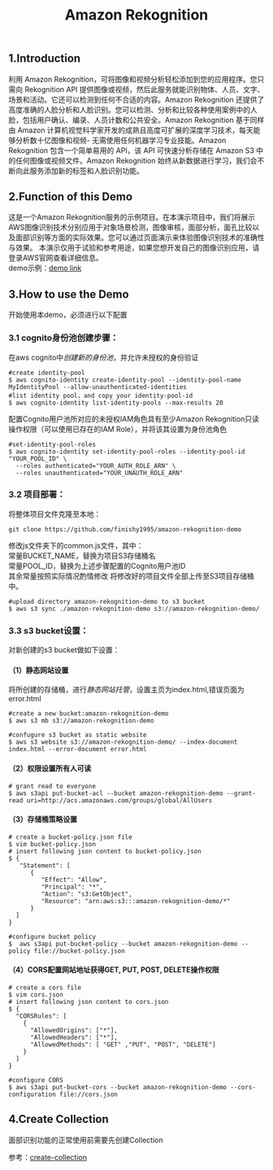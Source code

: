 ﻿---
layout: post
title:  "Amazon Rekognition"
toc: true
---


## 1.Introduction  
  利用 Amazon Rekognition，可将图像和视频分析轻松添加到您的应用程序。您只需向 Rekognition API 提供图像或视频，然后此服务就能识别物体、人员、文字、场景和活动。它还可以检测到任何不合适的内容。Amazon Rekognition 还提供了高度准确的人脸分析和人脸识别。您可以检测、分析和比较各种使用案例中的人脸，包括用户确认、编录、人员计数和公共安全。Amazon Rekognition 基于同样由 Amazon 计算机视觉科学家开发的成熟且高度可扩展的深度学习技术，每天能够分析数十亿图像和视频- 无需使用任何机器学习专业技能。Amazon Rekognition 包含一个简单易用的 API，该 API 可快速分析存储在 Amazon S3 中的任何图像或视频文件。Amazon Rekognition 始终从新数据进行学习，我们会不断向此服务添加新的标签和人脸识别功能。

## 2.Function of this Demo

这是一个Amazon Rekognition服务的示例项目。在本演示项目中，我们将展示AWS图像识别技术分别应用于对象场景检测，图像审核，面部分析，面孔比较以及面部识别等方面的实际效果。您可以通过页面演示来体验图像识别技术的准确性与效果。
本演示仅用于试验和参考用途，如果您想开发自己的图像识别应用，请登录AWS官网查看详细信息。  
demo示例：[demo link](http://rekognition111demo.s3-website-ap-southeast-1.amazonaws.com/)  


## 3.How to use the Demo
开始使用本demo，必须进行以下配置
### 3.1 cognito身份池创建步骤：
在aws cognito中*创建新的身份池*，并允许未授权的身份验证 
```
#create identity-pool
$ aws cognito-identity create-identity-pool --identity-pool-name MyIdentityPool --allow-unauthenticated-identities
#list identity pool，and copy your identity-pool-id
$ aws cognito-identity list-identity-pools --max-results 20
```
配置Cognito用户池所对应的未授权IAM角色具有至少Amazon Rekognition只读操作权限（可以使用已存在的IAM Role），并将该其设置为身份池角色
```
#set-identity-pool-roles
$ aws cognito-identity set-identity-pool-roles --identity-pool-id "YOUR_POOL_ID" \
  --roles authenticated="YOUR_AUTH_ROLE_ARN" \
  --roles unauthenticated="YOUR_UNAUTH_ROLE_ARN" 
```

### 3.2 项目部署：

将整体项目文件克隆至本地：   
```
git clone https://github.com/finishy1995/amazon-rekognition-demo
```
修改js文件夹下的common.js文件，其中：  
常量BUCKET_NAME，替换为项目S3存储桶名  
常量POOL_ID，替换为上述步骤配置的Cognito用户池ID  
其余常量按照实际情况酌情修改
将修改好的项目文件全部上传至S3项目存储桶中。
```
#upload directory amazon-rekognition-demo to s3 bucket
$ aws s3 sync ./amazon-rekognition-demo s3://amazon-rekognition-demo/ 
```

### 3.3 s3 bucket设置：
对新创建的s3 bucket做如下设置：  
#### （1）静态网站设置  
  将所创建的存储桶，进行*静态网站托管*，设置主页为index.html,错误页面为error.html
  
```
#create a new bucket:amazon-rekognition-demo 
$ aws s3 mb s3://amazon-rekognition-demo

#confugure s3 bucket as static website
$ aws s3 website s3://amazon-rekognition-demo/ --index-document index.html --error-document error.html
```

#### （2）权限设置所有人可读 
 
```
# grant read to everyone
$ aws s3api put-bucket-acl --bucket amazon-rekognition-demo --grant-read uri=http://acs.amazonaws.com/groups/global/AllUsers
```

#### （3）存储桶策略设置 
 
```
# create a bucket-policy.json file 
$ vim bucket-policy.json
# insert following json content to bucket-policy.json
$ {
   "Statement": [
      {
         "Effect": "Allow",
         "Principal": "*",
         "Action": "s3:GetObject",
         "Resource": "arn:aws:s3:::amazon-rekognition-demo/*"
      }
  ]
}

#configure bucket policy 
$  aws s3api put-bucket-policy --bucket amazon-rekognition-demo --policy file://bucket-policy.json
``` 
 
#### （4）CORS配置网站地址获得GET, PUT, POST, DELETE操作权限  

```
# create a cors file 
$ vim cors.json
# insert following json content to cors.json
$ {
  "CORSRules": [
    {
      "AllowedOrigins": ["*"],
      "AllowedHeaders": ["*"],
      "AllowedMethods": [ "GET" ,"PUT", "POST", "DELETE"]
    }
  ]
}

#configure CORS 
$ aws s3api put-bucket-cors --bucket amazon-rekognition-demo --cors-configuration file://cors.json
```  

## 4.Create Collection

面部识别功能的正常使用前需要先创建Collection 

  
参考：[create-collection](https://docs.aws.amazon.com/zh_cn/rekognition/latest/dg/create-collection-procedure.html)    

